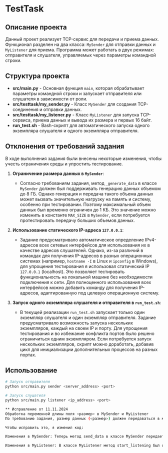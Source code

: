 # TestTask

## Описание проекта

Данный проект реализует TCP-сервис для передачи и приема данных. Функционал разделен на два класса: `MySender` для отправки данных и `MyListener` для приема. Программа может работать в двух режимах: отправителя и слушателя, управляемых через параметры командной строки.

## Структура проекта

- **src/main.py** - Основная функция `main`, которая обрабатывает параметры командной строки и запускает отправителя или слушателя в зависимости от роли.
- **src/testtask/my_sender.py** - Класс `MySender` для создания TCP-соединения и отправки данных.
- **src/testtask/my_listener.py** - Класс `MyListener` для запуска TCP-сервиса, приема данных и вывода их размера и первых 16 байт.
- **run_test.sh** - Bash-скрипт для автоматического запуска одного экземпляра слушателя и одного экземпляра отправителя.


## Отклонения от требований задания

В ходе выполнения задания были внесены некоторые изменения, чтобы учесть ограничения среды и упростить тестирование. 

1. **Ограничение размера данных в `MySender`**:
   - Согласно требованиям задания, метод `_generate_data` в классе `MySender` должен был поддерживать генерацию данных объемом до 8 ГБ. Однако генерация и передача такого объема данных может вызвать значительную нагрузку на память и систему, особенно при тестировании. Поэтому максимальный объем данных был временно ограничен до 1 КБ. Это значение можно изменить в константе `MAX_SIZE` в `MySender`, если потребуется протестировать передачу больших объемов данных.

2. **Использование статического IP-адреса `127.0.0.1`**:
   - Задание предусматривало автоматическое определение IPv4-адресов всех сетевых интерфейсов для использования их в качестве адресов слушателей. Однако, из-за различий в командах для получения IP-адресов в разных операционных системах (например, `hostname -I` в Linux и `ipconfig` в Windows), для упрощения тестирования я использовал статический IP `127.0.0.1` (localhost). Это позволяет тестировать функциональность на локальной машине без необходимости подключения к сети. Для полноценного использования всех интерфейсов можно добавить команду для получения IP-адресов, адаптированную под целевую операционную систему.
  
3. **Запуск одного экземпляра слушателя и отправителя в `run_test.sh`**:
   - В текущей реализации `run_test.sh` запускает только один экземпляр слушателя и один экземпляр отправителя. Задание предусматривало возможность запуска нескольких экземпляров, каждый на своем IP и порту. Для упрощения тестирования и во избежание конфликта портов было решено ограничиться одним экземпляром. Если потребуется запуск нескольких экземпляров, скрипт можно доработать, добавив цикл для инициализации дополнительных процессов на разных портах.

## Использование

```bash
# Запуск отправителя
python src/main.py sender <server_address> <port>

# Запуск слушателя
python src/main.py listener <ip_address> <port>

** Исправление от 11.11.2024
Обработка переменной длины поля <размер> в MySender и MyListener
По требованию задания, размер данных (<размер>) должен передаваться в минимально необходимом количестве байт. Ранее MySender всегда использовал фиксированные 4 байта для передачи размера данных, что не соответствовало требованию.

Чтобы исправить это, я изменил код:

Изменения в MySender: Теперь метод send_data в классе MySender передает размер данных (<размер>) в минимально возможном количестве байт. Это реализовано через метод _get_minimum_bytes_for_size, который рассчитывает минимальное количество байт для представления длины данных и преобразует data_size в соответствующий формат. Это уменьшает объем передаваемой информации, если размер данных мал.

Изменения в MyListener: В классе MyListener метод start_listening был обновлен для корректного декодирования переменной длины поля <размер>. Теперь слушатель сначала считывает байты, представляющие размер, затем преобразует их в целое число и использует это значение для дальнейшего чтения основного блока данных. Благодаря этому размер данных может занимать от 1 до 6 байт, как указано в задании.
